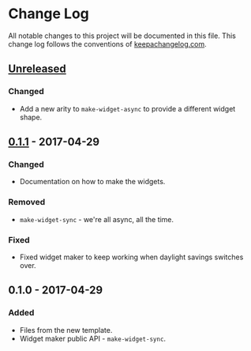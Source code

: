 # Change Log
All notable changes to this project will be documented in this file. This change log follows the conventions of [keepachangelog.com](http://keepachangelog.com/).

## [Unreleased]
### Changed
- Add a new arity to `make-widget-async` to provide a different widget shape.

## [0.1.1] - 2017-04-29
### Changed
- Documentation on how to make the widgets.

### Removed
- `make-widget-sync` - we're all async, all the time.

### Fixed
- Fixed widget maker to keep working when daylight savings switches over.

## 0.1.0 - 2017-04-29
### Added
- Files from the new template.
- Widget maker public API - `make-widget-sync`.

[Unreleased]: https://github.com/your-name/gnowdb/compare/0.1.1...HEAD
[0.1.1]: https://github.com/your-name/gnowdb/compare/0.1.0...0.1.1
